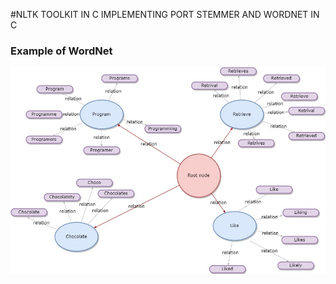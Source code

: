 #NLTK TOOLKIT IN C
IMPLEMENTING PORT STEMMER AND WORDNET IN C


### Example of WordNet
![Sample Wordnet](https://github.com/ppatil002/DSA2_MiniProject/blob/master/wordmap.jpg)
